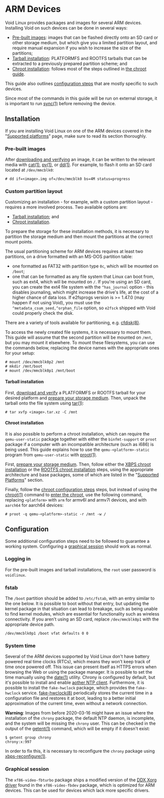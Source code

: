 # ARM Devices

Void Linux provides packages and images for several ARM devices. Installing Void
on such devices can be done in several ways:

- [Pre-built images](#pre-built-images): images that can be flashed directly
   onto an SD card or other storage medium, but which give you a limited
   partition layout, and require manual expansion if you wish to increase the
   size of the partitions;
- [Tarball installation](#tarball-installation): PLATFORMFS and ROOTFS tarballs
   that can be extracted to a previously prepared partition scheme; and
- [Chroot installation](#chroot-installation): follows most of the steps
   outlined in [the chroot guide](../chroot.md).

This guide also outlines [configuration steps](#configuration) that are mostly
specific to such devices.

Since most of the commands in this guide will be run on external storage, it is
important to run [sync(1)](https://man.voidlinux.org/sync.1) before removing the
device.

## Installation

If you are installing Void Linux on one of the ARM devices covered in the
"[Supported platforms](./platforms.md)" page, make sure to read its section
thoroughly.

### Pre-built images

After [downloading and verifying](../../index.md#downloading-installation-media)
an image, it can be written to the relevant media with
[cat(1)](https://man.voidlinux.org/cat.1),
[pv(1)](https://man.voidlinux.org/pv.1), or
[dd(1)](https://man.voidlinux.org/dd.1). For example, to flash it onto an SD
card located at `/dev/mmcblk0`:

```
# dd if=<image>.img of=/dev/mmcblk0 bs=4M status=progress
```

### Custom partition layout

Customizing an installation - for example, with a custom partition layout -
requires a more involved process. Two available options are:

- [Tarball installation](#tarball-installation); and
- [Chroot installation](#chroot-installation).

To prepare the storage for these installation methods, it is necessary to
partition the storage medium and then mount the partitions at the correct mount
points.

The usual partitioning scheme for ARM devices requires at least two partitions,
on a drive formatted with an MS-DOS partition table:

- one formatted as FAT32 with partition type `0c`, which will be mounted on
   `/boot`;
- one that can be formatted as any file system that Linux can boot from, such as
   ext4, which will be mounted on `/`. If you're using an SD card, you can
   create the ext4 file system with the `^has_journal` option - this disables
   journaling, which might increase the drive's life, at the cost of a higher
   chance of data loss. If e2fsprogs version is >= 1.47.0 (may happen if not
   using Void), you must use the `^metadata_csum_seed,^orphan_file` option, so
   `e2fsck` shipped with Void could properly check the disk.

There are a variety of tools available for partitioning, e.g.
[cfdisk(8)](https://man.voidlinux.org/cfdisk.8).

To access the newly created file systems, it is necessary to mount them. This
guide will assume that the second partition will be mounted on `/mnt`, but you
may mount it elsewhere. To mount these filesystems, you can use the commands
below, replacing the device names with the appropriate ones for your setup:

```
# mount /dev/mmcblk0p2 /mnt
# mkdir /mnt/boot
# mount /dev/mmcblk0p1 /mnt/boot
```

#### Tarball installation

First, [download and verify](../../index.md#downloading-installation-media) a
PLATFORMFS or ROOTFS tarball for your desired platform and [prepare your storage
medium](#custom-partition-layout). Then, unpack the tarball onto the file system
using [tar(1)](https://man.voidlinux.org/tar.1):

```
# tar xvfp <image>.tar.xz -C /mnt
```

#### Chroot installation

It is also possible to perform a chroot installation, which can require the
`qemu-user-static` package together with either the `binfmt-support` or `proot`
package if a computer with an incompatible architecture (such as i686) is being
used. This guide explains how to use the `qemu-<platform>-static` program from
`qemu-user-static` with [proot(1)](https://man.voidlinux.org/proot.1).

First, [prepare your storage medium](#custom-partition-layout). Then, follow
either the [XBPS chroot installation](../chroot.md#the-xbps-method) or the
[ROOTFS chroot installation](../chroot.md#the-rootfs-method) steps, using the
appropriate architecture and base packages, some of which are listed in the
"[Supported Platforms](./platforms.md)" section.

Finally, follow the [chroot configuration steps](../chroot.md#configuration)
steps, but instead of using the [chroot(1)](https://man.voidlinux.org/chroot.1)
command to [enter the chroot](../chroot.md#entering-the-chroot), use the
following command, replacing `<platform>` with `arm` for armv6l and armv7l
devices, and with `aarch64` for aarch64 devices:

```
# proot -q qemu-<platform>-static -r /mnt -w /
```

## Configuration

Some additional configuration steps need to be followed to guarantee a working
system. Configuring a [graphical
session](../../../config/graphical-session/index.md) should work as normal.

### Logging in

For the pre-built images and tarball installations, the `root` user password is
`voidlinux`.

### fstab

The `/boot` partition should be added to `/etc/fstab`, with an entry similar to
the one below. It is possible to boot without that entry, but updating the
kernel package in that situation can lead to breakage, such as being unable to
find kernel modules, which are essential for functionality such as wireless
connectivity. If you aren't using an SD card, replace `/dev/mmcblk0p1` with the
appropriate device path.

```
/dev/mmcblk0p1 /boot vfat defaults 0 0
```

### System time

Several of the ARM devices supported by Void Linux don't have battery powered
real time clocks (RTCs), which means they won't keep track of time once powered
off. This issue can present itself as HTTPS errors when browsing the Web or
using the package manager. It is possible to set the time manually using the
[date(1)](https://man.voidlinux.org/date.1) utility. Chrony is configured by
default, but it's possible to install and enable [aother NTP
client](../../../config/date-time.md#ntp). Furthermore, it is possible to
install the `fake-hwclock` package, which provides the `fake-hwclock` service.
[fake-hwclock(8)](https://man.voidlinux.org/fake-hwclock.8) periodically stores
the current time in a configuration file and restores it at boot, leading to a
better initial approximation of the current time, even without a network
connection.

**Warning**: Images from before 2020-03-16 might have an issue where the
installation of the `chrony` package, the default NTP daemon, is incomplete, and
the system will be missing the `chrony` user. This can be checked in the output
of the [getent(1)](https://man.voidlinux.org/getent.1) command, which will be
empty if it doesn't exist:

```
$ getent group chrony
chrony:x:997
```

In order to fix this, it is necessary to reconfigure the `chrony` package using
[xbps-reconfigure(1)](https://man.voidlinux.org/xbps-reconfigure).

### Graphical session

The `xf86-video-fbturbo` package ships a modified version of the [DDX Xorg
driver](../../../config/graphical-session/xorg.md#ddx) found in the
`xf86-video-fbdev` package, which is optimized for ARM devices. This can be used
for devices which lack more specific drivers.
